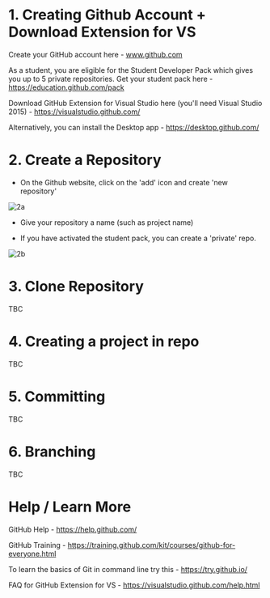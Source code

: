 # 1. Creating Github Account + Download Extension for VS

Create your GitHub account here - www.github.com

As a student, you are eligible for the Student Developer Pack which gives you up to 5 private repositories. Get your student pack here  - https://education.github.com/pack

Download GitHub Extension for Visual Studio here (you'll need Visual Studio 2015) - https://visualstudio.github.com/

Alternatively, you can install the Desktop app - https://desktop.github.com/



# 2. Create a Repository 
- On the Github website, click on the 'add' icon and create 'new repository'

![2a](/Others/_images/git/2a.png)

 - Give your repository a name (such as project name)

 - If you have activated the student pack, you can create a 'private' repo.

![2b](/Others/_images/git/2b.png)

# 3. Clone Repository

TBC

# 4. Creating a project in repo

TBC

# 5. Committing 

TBC

# 6. Branching

TBC



# Help / Learn More

GitHub Help - https://help.github.com/

GitHub Training - https://training.github.com/kit/courses/github-for-everyone.html

To learn the basics of Git in command line try this - https://try.github.io/

FAQ for GitHub Extension for VS - https://visualstudio.github.com/help.html